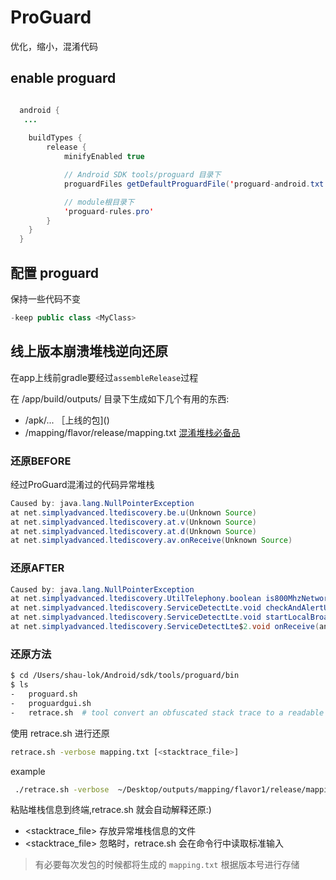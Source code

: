 
# ProGuard

优化，缩小，混淆代码

## enable proguard

```java

  android {
   ...
 
    buildTypes {
        release {
            minifyEnabled true

            // Android SDK tools/proguard 目录下
            proguardFiles getDefaultProguardFile('proguard-android.txt'),

            // module根目录下
            'proguard-rules.pro'
        }
    }
  }
```

## 配置 proguard

保持一些代码不变

```java
-keep public class <MyClass>
```


## 线上版本崩溃堆栈逆向还原

在app上线前gradle要经过``assembleRelease``过程

在 /app/build/outputs/ 目录下生成如下几个有用的东西:

- /apk/... ［上线的包]()
- /mapping/flavor/release/mapping.txt [混淆堆栈必备品](https://developer.android.com/tools/help/proguard.html#decoding)

### 还原BEFORE

经过ProGuard混淆过的代码异常堆栈

```java
Caused by: java.lang.NullPointerException
at net.simplyadvanced.ltediscovery.be.u(Unknown Source)
at net.simplyadvanced.ltediscovery.at.v(Unknown Source)
at net.simplyadvanced.ltediscovery.at.d(Unknown Source)
at net.simplyadvanced.ltediscovery.av.onReceive(Unknown Source)
```

### 还原AFTER

```java
Caused by: java.lang.NullPointerException
at net.simplyadvanced.ltediscovery.UtilTelephony.boolean is800MhzNetwork()(Unknown Source)
at net.simplyadvanced.ltediscovery.ServiceDetectLte.void checkAndAlertUserIf800MhzConnected()(Unknown Source)
at net.simplyadvanced.ltediscovery.ServiceDetectLte.void startLocalBroadcastReceiver()(Unknown Source)
at net.simplyadvanced.ltediscovery.ServiceDetectLte$2.void onReceive(android.content.Context,android.content.Intent)(Unknown Source)
```

### 还原方法

```bash
$ cd /Users/shau-lok/Android/sdk/tools/proguard/bin
$ ls
-   proguard.sh  
-   proguardgui.sh 
-   retrace.sh  # tool convert an obfuscated stack trace to a readable one
```

使用 retrace.sh 进行还原

```bash
retrace.sh -verbose mapping.txt [<stacktrace_file>]
```

example

```bash
 ./retrace.sh -verbose  ~/Desktop/outputs/mapping/flavor1/release/mapping.txt
```

粘贴堆栈信息到终端,retrace.sh 就会自动解释还原:)

- <stacktrace_file> 存放异常堆栈信息的文件
- <stacktrace_file> 忽略时，retrace.sh 会在命令行中读取标准输入


> 有必要每次发包的时候都将生成的 ``mapping.txt`` 根据版本号进行存储




